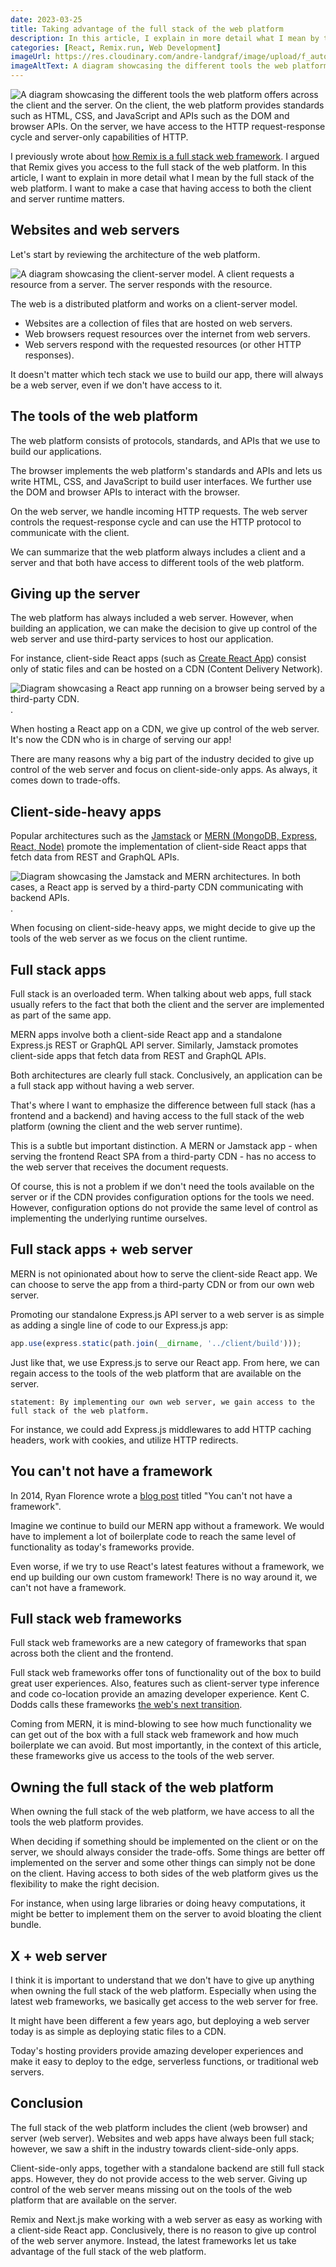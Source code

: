```yaml
---
date: 2023-03-25
title: Taking advantage of the full stack of the web platform
description: In this article, I explain in more detail what I mean by the full stack of the web platform. I make a case that having access to both the client and server runtime matters.
categories: [React, Remix.run, Web Development]
imageUrl: https://res.cloudinary.com/andre-landgraf/image/upload/f_auto,q_auto/v1679795914/andrelandgraf.dev/full-stack-of-web-platform_ykh5pg.png
imageAltText: A diagram showcasing the different tools the web platform offers across the client and the server. On the client, the web platform provides standards such as HTML, CSS, and JavaScript and APIs such as the DOM and browser APIs. On the server, we have access to the HTTP request-response cycle and server-only capabilities of HTTP.
---
```


![A diagram showcasing the different tools the web platform offers across the client and the server. On the client, the web platform provides standards such as HTML, CSS, and JavaScript and APIs such as the DOM and browser APIs. On the server, we have access to the HTTP request-response cycle and server-only capabilities of HTTP.](https://res.cloudinary.com/andre-landgraf/image/upload/v1679795914/andrelandgraf.dev/full-stack-of-web-platform_ykh5pg.png)

I previously wrote about [how Remix is a full stack web framework](blog/2022-07-16_why_remix_is_not_a_react_framework_but_a_full_stack_web_framework). I argued that Remix gives you access to the full stack of the web platform. In this article, I want to explain in more detail what I mean by the full stack of the web platform. I want to make a case that having access to both the client and server runtime matters.

## Websites and web servers

Let's start by reviewing the architecture of the web platform.

![A diagram showcasing the client-server model. A client requests a resource from a server. The server responds with the resource.](https://res.cloudinary.com/andre-landgraf/image/upload/f_auto,q_auto/v1679795190/andrelandgraf.dev/client-server-model_rotjin.png)

The web is a distributed platform and works on a client-server model.

- Websites are a collection of files that are hosted on web servers.
- Web browsers request resources over the internet from web servers.
- Web servers respond with the requested resources (or other HTTP responses).

It doesn't matter which tech stack we use to build our app, there will always be a web server, even if we don't have access to it.

## The tools of the web platform

The web platform consists of protocols, standards, and APIs that we use to build our applications.

The browser implements the web platform's standards and APIs and lets us write HTML, CSS, and JavaScript to build user interfaces. We further use the DOM and browser APIs to interact with the browser.

On the web server, we handle incoming HTTP requests. The web server controls the request-response cycle and can use the HTTP protocol to communicate with the client.

We can summarize that the web platform always includes a client and a server and that both have access to different tools of the web platform.

## Giving up the server

The web platform has always included a web server. However, when building an application, we can make the decision to give up control of the web server and use third-party services to host our application.

For instance, client-side React apps (such as [Create React App](https://create-react-app.dev/)) consist only of static files and can be hosted on a CDN (Content Delivery Network).

![Diagram showcasing a React app running on a browser being served by a third-party CDN.](https://res.cloudinary.com/andre-landgraf/image/upload/f_auto,q_auto/v1679799531/andrelandgraf.dev/client-side-react-via-cdn_eidpxt.png).

When hosting a React app on a CDN, we give up control of the web server. It's now the CDN who is in charge of serving our app!

There are many reasons why a big part of the industry decided to give up control of the web server and focus on client-side-only apps. As always, it comes down to trade-offs.

## Client-side-heavy apps

Popular architectures such as the [Jamstack](https://jamstack.org/) or [MERN (MongoDB, Express, React, Node)](https://www.mongodb.com/mern-stack) promote the implementation of client-side React apps that fetch data from REST and GraphQL APIs.

![Diagram showcasing the Jamstack and MERN architectures. In both cases, a React app is served by a third-party CDN communicating with backend APIs.](https://res.cloudinary.com/andre-landgraf/image/upload/f_auto,q_auto/v1679797361/andrelandgraf.dev/jamstack-and-mern_mmtkqy.png).

When focusing on client-side-heavy apps, we might decide to give up the tools of the web server as we focus on the client runtime.

## Full stack apps

Full stack is an overloaded term. When talking about web apps, full stack usually refers to the fact that both the client and the server are implemented as part of the same app.

MERN apps involve both a client-side React app and a standalone Express.js REST or GraphQL API server. Similarly, Jamstack promotes client-side apps that fetch data from REST and GraphQL APIs.

Both architectures are clearly full stack. Conclusively, an application can be a full stack app without having a web server.

That's where I want to emphasize the difference between full stack (has a frontend and a backend) and having access to the full stack of the web platform (owning the client and the web server runtime).

This is a subtle but important distinction. A MERN or Jamstack app - when serving the frontend React SPA from a third-party CDN - has no access to the web server that receives the document requests.

Of course, this is not a problem if we don't need the tools available on the server or if the CDN provides configuration options for the tools we need. However, configuration options do not provide the same level of control as implementing the underlying runtime ourselves.

## Full stack apps + web server

MERN is not opinionated about how to serve the client-side React app. We can choose to serve the app from a third-party CDN or from our own web server.

Promoting our standalone Express.js API server to a web server is as simple as adding a single line of code to our Express.js app:

```javascript
app.use(express.static(path.join(__dirname, '../client/build')));
```

Just like that, we use Express.js to serve our React app. From here, we can regain access to the tools of the web platform that are available on the server.

`statement: By implementing our own web server, we gain access to the full stack of the web platform.`

For instance, we could add Express.js middlewares to add HTTP caching headers, work with cookies, and utilize HTTP redirects.

## You can't not have a framework

In 2014, Ryan Florence wrote a [blog post](https://blog.ryanflorence.com/you-cant-not-have-a-framework.html) titled "You can't not have a framework".

Imagine we continue to build our MERN app without a framework. We would have to implement a lot of boilerplate code to reach the same level of functionality as today's frameworks provide.

Even worse, if we try to use React's latest features without a framework, we end up building our own custom framework! There is no way around it, we can't not have a framework.

## Full stack web frameworks

Full stack web frameworks are a new category of frameworks that span across both the client and the frontend.

Full stack web frameworks offer tons of functionality out of the box to build great user experiences. Also, features such as client-server type inference and code co-location provide an amazing developer experience. Kent C. Dodds calls these frameworks [the web's next transition](https://www.epicweb.dev/the-webs-next-transition).

Coming from MERN, it is mind-blowing to see how much functionality we can get out of the box with a full stack web framework and how much boilerplate we can avoid. But most importantly, in the context of this article, these frameworks give us access to the tools of the web server.

## Owning the full stack of the web platform

When owning the full stack of the web platform, we have access to all the tools the web platform provides.

When deciding if something should be implemented on the client or on the server, we should always consider the trade-offs. Some things are better off implemented on the server and some other things can simply not be done on the client. Having access to both sides of the web platform gives us the flexibility to make the right decision.

For instance, when using large libraries or doing heavy computations, it might be better to implement them on the server to avoid bloating the client bundle.

## X + web server

I think it is important to understand that we don't have to give up anything when owning the full stack of the web platform. Especially when using the latest web frameworks, we basically get access to the web server for free.

It might have been different a few years ago, but deploying a web server today is as simple as deploying static files to a CDN.

Today's hosting providers provide amazing developer experiences and make it easy to deploy to the edge, serverless functions, or traditional web servers.

## Conclusion

The full stack of the web platform includes the client (web browser) and server (web server). Websites and web apps have always been full stack; however, we saw a shift in the industry towards client-side-only apps.

Client-side-only apps, together with a standalone backend are still full stack apps. However, they do not provide access to the web server. Giving up control of the web server means missing out on the tools of the web platform that are available on the server.

Remix and Next.js make working with a web server as easy as working with a client-side React app. Conclusively, there is no reason to give up control of the web server anymore. Instead, the latest frameworks let us take advantage of the full stack of the web platform.

